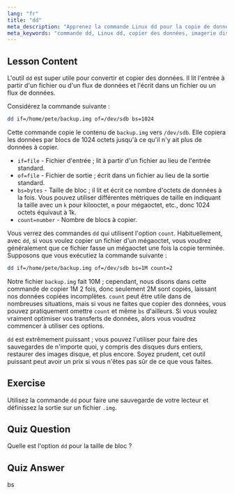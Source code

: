 ```yaml
---
lang: "fr"
title: "dd"
meta_description: "Apprenez la commande Linux dd pour la copie de données et l'imagerie disque. Comprenez ses options comme if, of et bs. Commencez votre parcours de gestion de données Linux !"
meta_keywords: "commande dd, Linux dd, copier des données, imagerie disque, tutoriel Linux, débutant, guide, sauvegarde de données"
---
```


## Lesson Content

L'outil `dd` est super utile pour convertir et copier des données. Il lit l'entrée à partir d'un fichier ou d'un flux de données et l'écrit dans un fichier ou un flux de données.

Considérez la commande suivante :

```bash
dd if=/home/pete/backup.img of=/dev/sdb bs=1024
```

Cette commande copie le contenu de `backup.img` vers `/dev/sdb`. Elle copiera les données par blocs de 1024 octets jusqu'à ce qu'il n'y ait plus de données à copier.

- `if=file` - Fichier d'entrée ; lit à partir d'un fichier au lieu de l'entrée standard.
- `of=file` - Fichier de sortie ; écrit dans un fichier au lieu de la sortie standard.
- `bs=bytes` - Taille de bloc ; il lit et écrit ce nombre d'octets de données à la fois. Vous pouvez utiliser différentes métriques de taille en indiquant la taille avec un `k` pour kilooctet, `m` pour mégaoctet, etc., donc 1024 octets équivaut à 1k.
- `count=number` - Nombre de blocs à copier.

Vous verrez des commandes `dd` qui utilisent l'option `count`. Habituellement, avec `dd`, si vous voulez copier un fichier d'un mégaoctet, vous voudrez généralement que ce fichier fasse un mégaoctet une fois la copie terminée. Supposons que vous exécutiez la commande suivante :

```bash
dd if=/home/pete/backup.img of=/dev/sdb bs=1M count=2
```

Notre fichier `backup.img` fait 10M ; cependant, nous disons dans cette commande de copier 1M 2 fois, donc seulement 2M sont copiés, laissant nos données copiées incomplètes. `count` peut être utile dans de nombreuses situations, mais si vous ne faites que copier des données, vous pouvez pratiquement omettre `count` et même `bs` d'ailleurs. Si vous voulez vraiment optimiser vos transferts de données, alors vous voudrez commencer à utiliser ces options.

`dd` est extrêmement puissant ; vous pouvez l'utiliser pour faire des sauvegardes de n'importe quoi, y compris des disques durs entiers, restaurer des images disque, et plus encore. Soyez prudent, cet outil puissant peut avoir un prix si vous n'êtes pas sûr de ce que vous faites.

## Exercise

Utilisez la commande `dd` pour faire une sauvegarde de votre lecteur et définissez la sortie sur un fichier `.img`.

## Quiz Question

Quelle est l'option `dd` pour la taille de bloc ?

## Quiz Answer

bs

